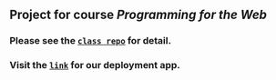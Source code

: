 ## Project for course *Programming for the Web*
### Please see the [`class repo`](https://github.com/cis557/project---design-hw1-group21) for detail.

### Visit the [`link`](https://deployment-dots.herokuapp.com/) for our deployment app.
